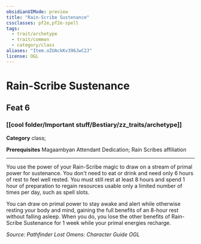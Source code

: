 ```yaml
---
obsidianUIMode: preview
title: "Rain-Scribe Sustenance"
cssclasses: pf2e,pf2e-spell
tags:
  - trait/archetype
  - trait/common
  - category/class
aliases: "Item.oZUAckKv396JwC2J"
license: OGL
---
```

# Rain-Scribe Sustenance
## Feat 6
### [[cool folder/Important stuff/Bestiary/zz_traits/archetype]]

**Category** class; 



**Prerequisites** Magaambyan Attendant Dedication; Rain Scribes affiliation
* * *
You use the power of your Rain-Scribe magic to draw on a stream of primal power for sustenance. You don't need to eat or drink and need only 6 hours of rest to feel well rested. You must still rest at least 8 hours and spend 1 hour of preparation to regain resources usable only a limited number of times per day, such as spell slots.

You can draw on primal power to stay awake and alert while otherwise resting your body and mind, gaining the full benefits of an 8-hour rest without falling asleep. When you do, you lose the other benefits of Rain- Scribe Sustenance for 1 week while your primal energies recharge.

*Source: Pathfinder Lost Omens: Character Guide*
*OGL*